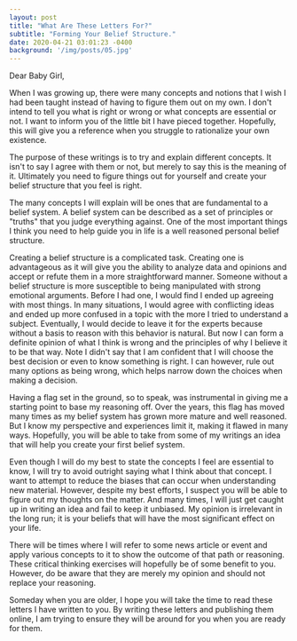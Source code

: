 ```yaml
---
layout: post
title: "What Are These Letters For?"
subtitle: "Forming Your Belief Structure."
date: 2020-04-21 03:01:23 -0400
background: '/img/posts/05.jpg'
---
```

Dear Baby Girl,
  
<p>When I was growing up, there were many concepts and notions that I wish I had been taught instead of having to figure them out on my own. I don't intend to tell you what is right or wrong or what concepts are essential or not. I want to inform you of the little bit I have pieced together.  Hopefully, this will give you a reference when you struggle to rationalize your own existence.</p>

<p>The purpose of these writings is to try and explain different concepts. It isn't to say I agree with them or not, but merely to say this is the meaning of it. Ultimately you need to figure things out for yourself and create your belief structure that you feel is right.</p>

<p>The many concepts I will explain will be ones that are fundamental to a belief system.  A belief system can be described as a set of principles or "truths" that you judge everything against.  One of the most important things I think you need to help guide you in life is a well reasoned personal belief structure.</p>

<p>Creating a belief structure is a complicated task. Creating one is advantageous as it will give you the ability to analyze data and opinions and accept or refute them in a more straightforward manner. Someone without a belief structure is more susceptible to being manipulated with strong emotional arguments. Before I had one, I would find I ended up agreeing with most things. In many situations, I would agree with conflicting ideas and ended up more confused in a topic with the more I tried to understand a subject.  Eventually, I would decide to leave it for the experts because without a basis to reason with this behavior is natural. But now I can form a definite opinion of what I think is wrong and the principles of why I believe it to be that way.  Note I didn't say that I am confident that I will choose the best decision or even to know something is right. I can however, rule out many options as being wrong, which helps narrow down the choices when making a decision.</p>

<p>Having a flag set in the ground, so to speak, was instrumental in giving me a starting point to base my reasoning off. Over the years, this flag has moved many times as my belief system has grown more mature and well reasoned. But I know my perspective and experiences limit it, making it flawed in many ways. Hopefully, you will be able to take from some of my writings an idea that will help you create your first belief system.</p>

<p>Even though I will do my best to state the concepts I feel are essential to know, I will try to avoid outright saying what I think about that concept. I want to attempt to reduce the biases that can occur when understanding new material. However, despite my best efforts, I suspect you will be able to figure out my thoughts on the matter.  And many times, I will just get caught up in writing an idea and fail to keep it unbiased. My opinion is irrelevant in the long run; it is your beliefs that will have the most significant effect on your life.</p>

<p>There will be times where I will refer to some news article or event and apply various concepts to it to show the outcome of that path or reasoning. These critical thinking exercises will hopefully be of some benefit to you. However, do be aware that they are merely my opinion and should not replace your reasoning.</p>

<p>Someday when you are older, I hope you will take the time to read these letters I have written to you. By writing these letters and publishing them online, I am trying to ensure they will be around for you when you are ready for them.</p>
